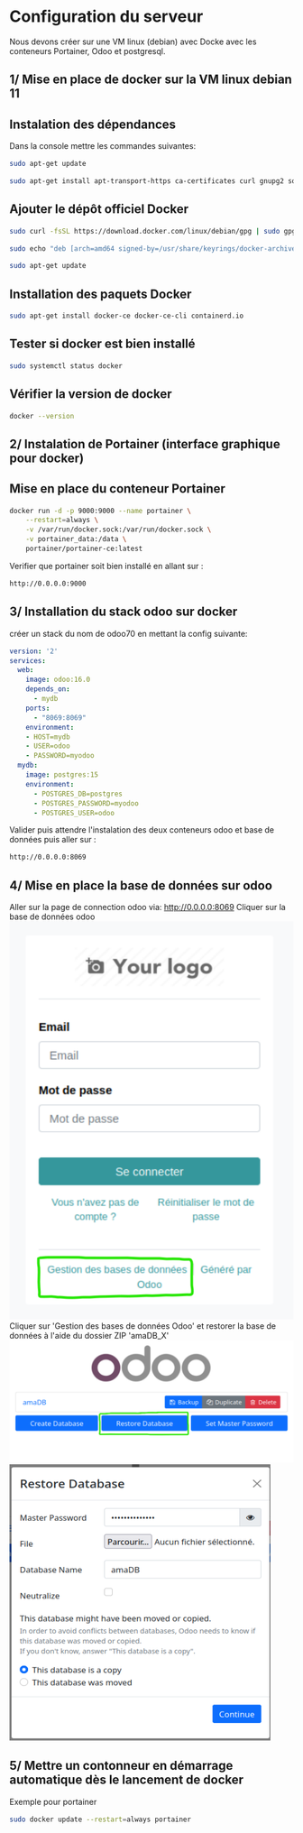 
# Configuration du serveur

Nous devons créer sur une VM linux (debian) avec Docke avec les conteneurs Portainer, Odoo et postgresql.


## 1/ Mise en place de docker sur la VM linux debian 11

## Instalation des dépendances 
Dans la console mettre les commandes suivantes:
```bash
sudo apt-get update
```
```bash
sudo apt-get install apt-transport-https ca-certificates curl gnupg2 software-properties-common
```
## Ajouter le dépôt officiel Docker
```bash
sudo curl -fsSL https://download.docker.com/linux/debian/gpg | sudo gpg --dearmor -o /usr/share/keyrings/docker-archive-keyring.gpg
```
```bash
sudo echo "deb [arch=amd64 signed-by=/usr/share/keyrings/docker-archive-keyring.gpg] https://download.docker.com/linux/debian $(lsb_release -cs) stable" | sudo tee /etc/apt/sources.list.d/docker.list
```
```bash
sudo apt-get update
```
## Installation des paquets Docker
```bash
sudo apt-get install docker-ce docker-ce-cli containerd.io
```
## Tester si docker est bien installé
```bash
sudo systemctl status docker
```
## Vérifier la version de docker
```bash
docker --version
```
## 2/ Instalation de Portainer (interface graphique pour docker)
## Mise en place du conteneur Portainer
```bash
docker run -d -p 9000:9000 --name portainer \
    --restart=always \
    -v /var/run/docker.sock:/var/run/docker.sock \
    -v portainer_data:/data \
    portainer/portainer-ce:latest
```
Verifier que portainer soit bien installé en allant sur :
```bash
http://0.0.0.0:9000
```
## 3/ Installation du stack odoo sur docker
créer un stack du nom de odoo70 en mettant la config suivante:
```yml
version: '2'
services:
  web:
    image: odoo:16.0
    depends_on:
      - mydb
    ports:
      - "8069:8069"
    environment:
    - HOST=mydb
    - USER=odoo
    - PASSWORD=myodoo
  mydb:
    image: postgres:15
    environment:
      - POSTGRES_DB=postgres
      - POSTGRES_PASSWORD=myodoo
      - POSTGRES_USER=odoo
```
Valider puis attendre l'instalation des deux conteneurs odoo et base de données puis aller sur :
```bash
http://0.0.0.0:8069
```
## 4/ Mise en place la base de données sur odoo
Aller sur la page de connection odoo via: http://0.0.0.0:8069
Cliquer sur la base de données odoo  
![photo bouton base de données odoo](Image_README/image01.png)  
Cliquer sur 'Gestion des bases de données Odoo' et restorer la base de données à l'aide du dossier ZIP 'amaDB_X'
![photo bouton base de données odoo](Image_README/image02.png)  
![photo bouton base de données odoo](Image_README/image03.png)  

## 5/ Mettre un contonneur en démarrage automatique dès le lancement de docker
Exemple pour portainer
```bash
sudo docker update --restart=always portainer
